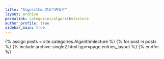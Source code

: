 ```yaml
---
title: "Algorithm 알고리즘입문"
layout: archive
permalink: categories/algorithmlecture
author_profile: true
sidebar_main: true
---
```



{% assign posts = site.categories.Algorithmlecture %}
{% for post in posts %} {% include archive-single2.html type=page.entries_layout %} {% endfor %}